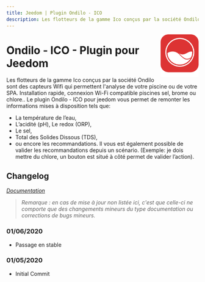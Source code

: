 ```yaml
---
title: Jeedom | Plugin Ondilo - ICO
description: Les flotteurs de la gamme Ico conçus par la société Ondilo sont des capteurs Wifi qui permettent l'analyse de votre piscine ou de votre SPA.
---
```


<img align="right" src="../images/ondilo_icon.png" width="100">

# Ondilo - ICO - Plugin pour Jeedom

Les flotteurs de la gamme Ico conçus par la société Ondilo sont des capteurs Wifi qui permettent l'analyse de votre piscine ou de votre SPA. Installation rapide, connexion Wi-Fi compatible piscines sel, brome ou chlore.. Le plugin Ondilo - ICO pour jeedom vous permet de remonter les informations mises à disposition tels que: 

- La température de l’eau, 
- L’acidité (pH), Le redox (ORP), 
- Le sel, 
- Total des Solides Dissous (TDS), 
- ou encore les recommandations. Il vous est également possible de valider les recommandations depuis un scénario. (Exemple: je dois mettre du chlore, un bouton est situé à côté permet de valider l’action). 

## Changelog

*[Documentation](index.md)*

>*Remarque : en cas de mise à jour non listée ici, c'est que celle-ci ne comporte que des changements mineurs du type documentation ou corrections de bugs mineurs.*

### 01/06/2020
- Passage en stable

### 01/05/2020
- Initial Commit